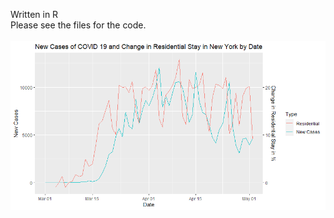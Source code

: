 Written in R  
Please see the files for the code.
<br/>
<br/>
![dual line plot, ggplot2](https://github.com/jojuno/EDA/blob/master/new%20cases%20and%20change%20in%20residential%20in%20new%20york%20by%20date.png)
